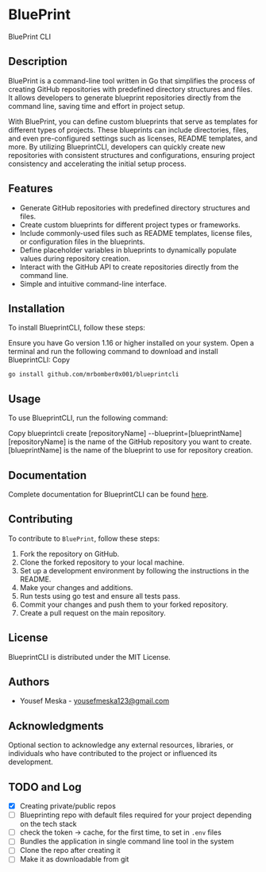 # BluePrint

BluePrint CLI

## Description

BluePrint is a command-line tool written in Go that simplifies the process of creating GitHub repositories with predefined directory structures and files. It allows developers to generate blueprint repositories directly from the command line, saving time and effort in project setup.

With BluePrint, you can define custom blueprints that serve as templates for different types of projects. These blueprints can include directories, files, and even pre-configured settings such as licenses, README templates, and more. By utilizing BlueprintCLI, developers can quickly create new repositories with consistent structures and configurations, ensuring project consistency and accelerating the initial setup process.

## Features

- Generate GitHub repositories with predefined directory structures and files.
- Create custom blueprints for different project types or frameworks.
- Include commonly-used files such as README templates, license files, or configuration files in the blueprints.
- Define placeholder variables in blueprints to dynamically populate values during repository creation.
- Interact with the GitHub API to create repositories directly from the command line.
- Simple and intuitive command-line interface.

## Installation

To install BlueprintCLI, follow these steps:

Ensure you have Go version 1.16 or higher installed on your system.
Open a terminal and run the following command to download and install BlueprintCLI:
Copy

```
go install github.com/mrbomber0x001/blueprintcli
```

## Usage

To use BlueprintCLI, run the following command:

Copy
blueprintcli create [repositoryName] --blueprint=[blueprintName]
[repositoryName] is the name of the GitHub repository you want to create.
[blueprintName] is the name of the blueprint to use for repository creation.

## Documentation

Complete documentation for BlueprintCLI can be found <a href="#">here</a>.

## Contributing

To contribute to `BluePrint`, follow these steps:

1. Fork the repository on GitHub.
2. Clone the forked repository to your local machine.
3. Set up a development environment by following the instructions in the README.
4. Make your changes and additions.
5. Run tests using go test and ensure all tests pass.
6. Commit your changes and push them to your forked repository.
7. Create a pull request on the main repository.

## License

BlueprintCLI is distributed under the MIT License.

## Authors

- Yousef Meska - <a href="mailto:yousefmeska123@gmail.com">yousefmeska123@gmail.com</a>

## Acknowledgments

Optional section to acknowledge any external resources, libraries, or individuals who have contributed to the project or influenced its development.

## TODO and Log

- [x] Creating private/public repos
- [ ] Blueprinting repo with default files required for your project depending on the tech stack
- [ ] check the token -> cache, for the first time, to set in `.env` files
- [ ] Bundles the application in single command line tool in the system
- [ ] Clone the repo after creating it
- [ ] Make it as downloadable from git
